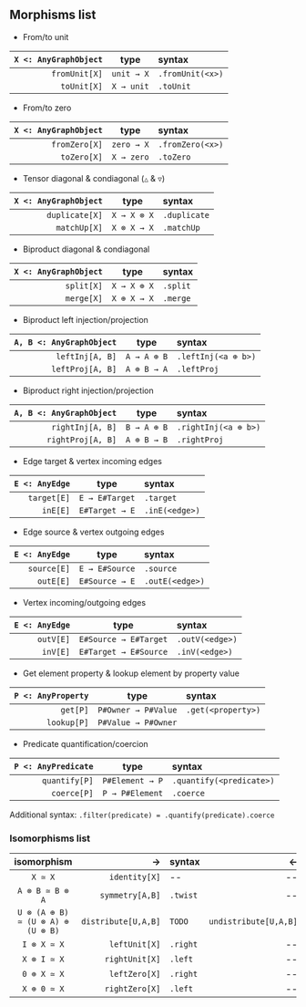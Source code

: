 ## Morphisms list


- From/to unit

| `X <: AnyGraphObject` |    type    | syntax           |
|----------------------:|:----------:|:-----------------|
|         `fromUnit[X]` | `unit → X` | `.fromUnit(<x>)` |
|           `toUnit[X]` | `X → unit` | `.toUnit`        |


- From/to zero

| `X <: AnyGraphObject` |    type    | syntax           |
|----------------------:|:----------:|:-----------------|
|         `fromZero[X]` | `zero → X` | `.fromZero(<x>)` |
|           `toZero[X]` | `X → zero` | `.toZero`        |


- Tensor diagonal & condiagonal (`△` & `▽`)

| `X <: AnyGraphObject` |    type     | syntax       |
|----------------------:|:-----------:|:-------------|
|        `duplicate[X]` | `X → X ⊗ X` | `.duplicate` |
|          `matchUp[X]` | `X ⊗ X → X` | `.matchUp`   |


- Biproduct diagonal & condiagonal

| `X <: AnyGraphObject` |    type     | syntax   |
|----------------------:|:-----------:|:---------|
|            `split[X]` | `X → X ⊕ X` | `.split` |
|            `merge[X]` | `X ⊕ X → X` | `.merge` |


- Biproduct left injection/projection

| `A, B <: AnyGraphObject` |    type     | syntax              |
|-------------------------:|:-----------:|:--------------------|
|          `leftInj[A, B]` | `A → A ⊕ B` | `.leftInj(<a ⊕ b>)` |
|         `leftProj[A, B]` | `A ⊕ B → A` | `.leftProj`         |


- Biproduct right injection/projection

| `A, B <: AnyGraphObject` |    type     | syntax               |
|-------------------------:|:-----------:|:---------------------|
|         `rightInj[A, B]` | `B → A ⊕ B` | `.rightInj(<a ⊕ b>)` |
|        `rightProj[A, B]` | `A ⊕ B → B` | `.rightProj`         |


- Edge target & vertex incoming edges

| `E <: AnyEdge` |      type      | syntax         |
|---------------:|:--------------:|:---------------|
|    `target[E]` | `E → E#Target` | `.target`      |
|       `inE[E]` | `E#Target → E` | `.inE(<edge>)` |


- Edge source & vertex outgoing edges

| `E <: AnyEdge` |      type      | syntax          |
|---------------:|:--------------:|:----------------|
|    `source[E]` | `E → E#Source` | `.source`       |
|      `outE[E]` | `E#Source → E` | `.outE(<edge>)` |


- Vertex incoming/outgoing edges

| `E <: AnyEdge` |         type          | syntax          |
|---------------:|:---------------------:|:----------------|
|      `outV[E]` | `E#Source → E#Target` | `.outV(<edge>)` |
|       `inV[E]` | `E#Target → E#Source` | `.inV(<edge>)`  |


- Get element property & lookup element by property value

| `P <: AnyProperty` |        type         | syntax             |
|-------------------:|:-------------------:|:-------------------|
|           `get[P]` | `P#Owner → P#Value` | `.get(<property>)` |
|        `lookup[P]` | `P#Value → P#Owner` |                    |


- Predicate quantification/coercion

| `P <: AnyPredicate` |      type       | syntax                   |
|--------------------:|:---------------:|:-------------------------|
|       `quantify[P]` | `P#Element → P` | `.quantify(<predicate>)` |
|         `coerce[P]` | `P → P#Element` | `.coerce`                |

  Additional syntax: `.filter(predicate) = .quantify(predicate).coerce`



### Isomorphisms list


|            isomorphism            |                   → | syntax   |                     ← | syntax |
|:---------------------------------:|--------------------:|:---------|----------------------:|:-------|
|              `X ≃ X`              |       `identity[X]` | --       |                    -- |        |
|          `A ⊗ B ≃ B ⊗ A`          |     `symmetry[A,B]` | `.twist` |                    -- |        |
| `U ⊗ (A ⊕ B) ≃ (U ⊗ A) ⊕ (U ⊗ B)` | `distribute[U,A,B]` | `TODO`   | `undistribute[U,A,B]` | `TODO` |
|            `I ⊗ X ≃ X`            |       `leftUnit[X]` | `.right` |                    -- | `TODO` |
|            `X ⊗ I ≃ X`            |      `rightUnit[X]` | `.left`  |                    -- | `TODO` |
|            `0 ⊕ X ≃ X`            |       `leftZero[X]` | `.right` |                    -- | `TODO` |
|            `X ⊕ 0 ≃ X`            |      `rightZero[X]` | `.left`  |                    -- | `TODO` |
